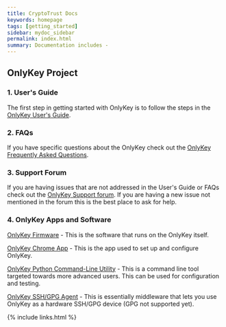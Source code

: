```yaml
---
title: CryptoTrust Docs
keywords: homepage
tags: [getting_started]
sidebar: mydoc_sidebar
permalink: index.html
summary: Documentation includes -
---
```


## OnlyKey Project

### 1. User's Guide

The first step in getting started with OnlyKey is to follow the steps in the [OnlyKey User's Guide](https://crp.to/okstart).

### 2. FAQs

If you have specific questions about the OnlyKey check out the [OnlyKey Frequently Asked Questions](https://docs.crp.to/faq.html).

### 3. Support Forum

If you are having issues that are not addressed in the User's Guide or FAQs check out the [OnlyKey Support forum](https://groups.google.com/forum/#!forum/onlykey). If you are having a new issue not mentioned in the forum this is the best place to ask for help.

### 4. OnlyKey Apps and Software

[OnlyKey Firmware](https://docs.crp.to/firmware.html) - This is the software that runs on the OnlyKey itself. 

[OnlyKey Chrome App](https://docs.crp.to/app.html) - This is the app used to set up and configure OnlyKey.

[OnlyKey Python Command-Line Utility](https://docs.crp.to/command-line.html) - This is a command line tool targeted towards more advanced users. This can be used for configuration and testing.

[OnlyKey SSH/GPG Agent](https://docs.crp.to/onlykey-agent.html) - This is essentially middleware that lets you use OnlyKey as a hardware SSH/GPG device (GPG not supported yet). 

{% include links.html %}
